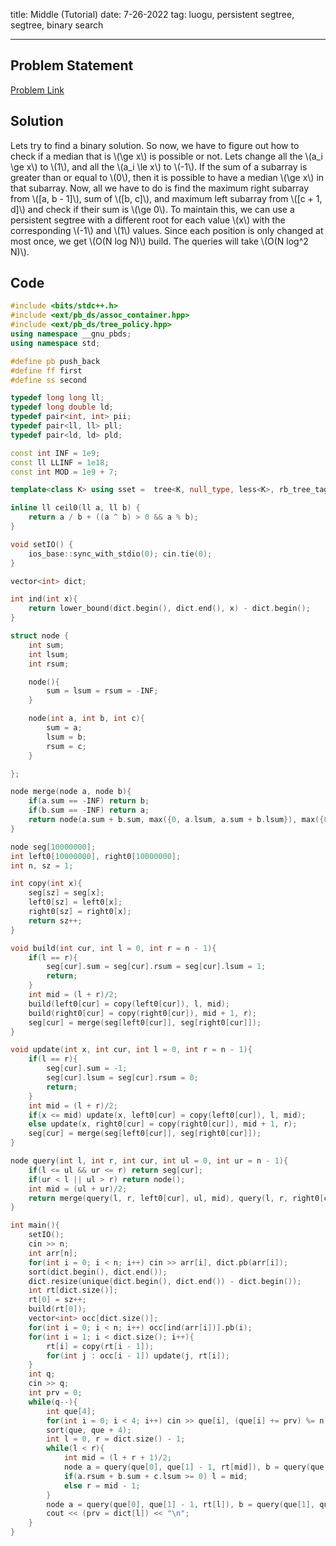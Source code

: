 title: Middle (Tutorial)
date: 7-26-2022
tag: luogu, persistent segtree, segtree, binary search

---

## Problem Statement

[Problem Link](https://codeforces.com/group/7AnJwV5ocB/contest/390595/problem/B)

## Solution

Lets try to find a binary solution. So now, we have to figure out how to check if a median that is \\(\\ge x\\) is possible or not. Lets change all the \\(a_i \\ge x\\) to \\(1\\), and all the \\(a_i \\le x\\) to \\(-1\\). If the sum of a subarray is greater than or equal to \\(0\\), then it is possible to have a median \\(\\ge x\\) in that subarray. Now, all we have to do is find the maximum right subarray from \\([a, b - 1]\\), sum of \\([b, c]\\), and maximum left subarray from \\([c + 1, d]\\) and check if their sum is \\(\\ge 0\\). To maintain this, we can use a persistent segtree with a different root for each value \\(x\\) with the corresponding \\(-1\\) and \\(1\\) values. Since each position is only changed at most once, we get \\(O(N log N)\\) build. The queries will take \\(O(N log^2 N)\\).

## Code

```c++
#include <bits/stdc++.h>
#include <ext/pb_ds/assoc_container.hpp>
#include <ext/pb_ds/tree_policy.hpp>
using namespace __gnu_pbds;
using namespace std;

#define pb push_back
#define ff first
#define ss second

typedef long long ll;
typedef long double ld;
typedef pair<int, int> pii;
typedef pair<ll, ll> pll;
typedef pair<ld, ld> pld;

const int INF = 1e9;
const ll LLINF = 1e18;
const int MOD = 1e9 + 7;

template<class K> using sset =  tree<K, null_type, less<K>, rb_tree_tag, tree_order_statistics_node_update>;

inline ll ceil0(ll a, ll b) {
    return a / b + ((a ^ b) > 0 && a % b);
}

void setIO() {
    ios_base::sync_with_stdio(0); cin.tie(0);
}

vector<int> dict;

int ind(int x){
    return lower_bound(dict.begin(), dict.end(), x) - dict.begin();
}

struct node {
    int sum;
    int lsum;
    int rsum;

    node(){
        sum = lsum = rsum = -INF;
    }

    node(int a, int b, int c){
        sum = a;
        lsum = b;
        rsum = c;
    }

};

node merge(node a, node b){
    if(a.sum == -INF) return b;
    if(b.sum == -INF) return a;
    return node(a.sum + b.sum, max({0, a.lsum, a.sum + b.lsum}), max({0, b.rsum, b.sum + a.rsum}));
}

node seg[10000000];
int left0[10000000], right0[10000000];
int n, sz = 1;

int copy(int x){
    seg[sz] = seg[x];
    left0[sz] = left0[x];
    right0[sz] = right0[x];
    return sz++;
}

void build(int cur, int l = 0, int r = n - 1){
    if(l == r){
        seg[cur].sum = seg[cur].rsum = seg[cur].lsum = 1;
        return;
    }
    int mid = (l + r)/2;
    build(left0[cur] = copy(left0[cur]), l, mid);
    build(right0[cur] = copy(right0[cur]), mid + 1, r);
    seg[cur] = merge(seg[left0[cur]], seg[right0[cur]]);
}

void update(int x, int cur, int l = 0, int r = n - 1){
    if(l == r){
        seg[cur].sum = -1;
        seg[cur].lsum = seg[cur].rsum = 0;
        return;
    }
    int mid = (l + r)/2;
    if(x <= mid) update(x, left0[cur] = copy(left0[cur]), l, mid);
    else update(x, right0[cur] = copy(right0[cur]), mid + 1, r);
    seg[cur] = merge(seg[left0[cur]], seg[right0[cur]]);
}

node query(int l, int r, int cur, int ul = 0, int ur = n - 1){
    if(l <= ul && ur <= r) return seg[cur];
    if(ur < l || ul > r) return node();
    int mid = (ul + ur)/2;
    return merge(query(l, r, left0[cur], ul, mid), query(l, r, right0[cur], mid + 1, ur));
}

int main(){
    setIO();
    cin >> n;
    int arr[n];
    for(int i = 0; i < n; i++) cin >> arr[i], dict.pb(arr[i]);
    sort(dict.begin(), dict.end());
    dict.resize(unique(dict.begin(), dict.end()) - dict.begin());
    int rt[dict.size()];
    rt[0] = sz++;
    build(rt[0]);
    vector<int> occ[dict.size()];
    for(int i = 0; i < n; i++) occ[ind(arr[i])].pb(i);
    for(int i = 1; i < dict.size(); i++){
        rt[i] = copy(rt[i - 1]);
        for(int j : occ[i - 1]) update(j, rt[i]);
    }
    int q;
    cin >> q;
    int prv = 0;
    while(q--){
        int que[4];
        for(int i = 0; i < 4; i++) cin >> que[i], (que[i] += prv) %= n;
        sort(que, que + 4);
        int l = 0, r = dict.size() - 1;
        while(l < r){
            int mid = (l + r + 1)/2;
            node a = query(que[0], que[1] - 1, rt[mid]), b = query(que[1], que[2], rt[mid]), c = query(que[2] + 1, que[3], rt[mid]);
            if(a.rsum + b.sum + c.lsum >= 0) l = mid;
            else r = mid - 1;
        }
        node a = query(que[0], que[1] - 1, rt[l]), b = query(que[1], que[2], rt[l]), c = query(que[2] + 1, que[3], rt[l]);
        cout << (prv = dict[l]) << "\n";
    }
}
```